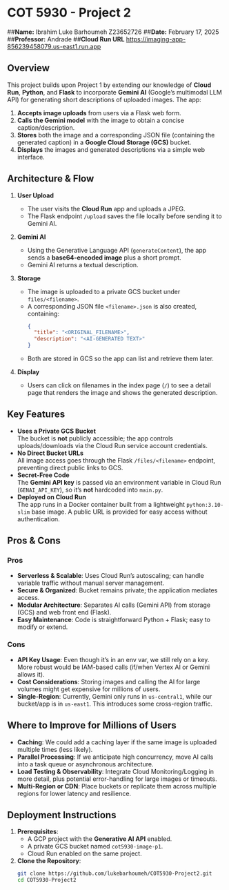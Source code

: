 # COT 5930 - Project 2

##**Name:** Ibrahim Luke Barhoumeh Z23652726
##**Date:** February 17, 2025  
##**Professor:** Andrade
##**Cloud Run URL** https://imaging-app-856239458079.us-east1.run.app


## Overview

This project builds upon Project 1 by extending our knowledge of **Cloud Run**, **Python**, and **Flask** to incorporate **Gemini AI** (Google’s multimodal LLM API) for generating short descriptions of uploaded images. The app:

1. **Accepts image uploads** from users via a Flask web form.
2. **Calls the Gemini model** with the image to obtain a concise caption/description.
3. **Stores** both the image and a corresponding JSON file (containing the generated caption) in a **Google Cloud Storage (GCS)** bucket.
4. **Displays** the images and generated descriptions via a simple web interface.

## Architecture & Flow

1. **User Upload**  
   - The user visits the **Cloud Run** app and uploads a JPEG.  
   - The Flask endpoint `/upload` saves the file locally before sending it to Gemini AI.

2. **Gemini AI**  
   - Using the Generative Language API (`generateContent`), the app sends a **base64-encoded image** plus a short prompt.  
   - Gemini AI returns a textual description.

3. **Storage**  
   - The image is uploaded to a private GCS bucket under `files/<filename>`.
   - A corresponding JSON file `<filename>.json` is also created, containing:
     ```json
     {
       "title": "<ORIGINAL_FILENAME>",
       "description": "<AI-GENERATED TEXT>"
     }
     ```
   - Both are stored in GCS so the app can list and retrieve them later.

4. **Display**  
   - Users can click on filenames in the index page (`/`) to see a detail page that renders the image and shows the generated description.

## Key Features

- **Uses a Private GCS Bucket**  
  The bucket is **not** publicly accessible; the app controls uploads/downloads via the Cloud Run service account credentials.
- **No Direct Bucket URLs**  
  All image access goes through the Flask `/files/<filename>` endpoint, preventing direct public links to GCS.
- **Secret-Free Code**  
  The **Gemini API key** is passed via an environment variable in Cloud Run (`GENAI_API_KEY`), so it’s **not** hardcoded into `main.py`.
- **Deployed on Cloud Run**  
  The app runs in a Docker container built from a lightweight `python:3.10-slim` base image. A public URL is provided for easy access without authentication.

## Pros & Cons

### Pros
- **Serverless & Scalable**: Uses Cloud Run’s autoscaling; can handle variable traffic without manual server management.  
- **Secure & Organized**: Bucket remains private; the application mediates access.  
- **Modular Architecture**: Separates AI calls (Gemini API) from storage (GCS) and web front end (Flask).  
- **Easy Maintenance**: Code is straightforward Python + Flask; easy to modify or extend.

### Cons
- **API Key Usage**: Even though it’s in an env var, we still rely on a key. More robust would be IAM-based calls (if/when Vertex AI or Gemini allows it).  
- **Cost Considerations**: Storing images and calling the AI for large volumes might get expensive for millions of users.  
- **Single-Region**: Currently, Gemini only runs in `us-central1`, while our bucket/app is in `us-east1`. This introduces some cross-region traffic.

## Where to Improve for Millions of Users
- **Caching**: We could add a caching layer if the same image is uploaded multiple times (less likely).  
- **Parallel Processing**: If we anticipate high concurrency, move AI calls into a task queue or asynchronous architecture.  
- **Load Testing & Observability**: Integrate Cloud Monitoring/Logging in more detail, plus potential error-handling for large images or timeouts.  
- **Multi-Region or CDN**: Place buckets or replicate them across multiple regions for lower latency and resilience.

## Deployment Instructions

1. **Prerequisites**:
   - A GCP project with the **Generative AI API** enabled.
   - A private GCS bucket named `cot5930-image-p1`.
   - Cloud Run enabled on the same project.
2. **Clone the Repository**:
   ```bash
   git clone https://github.com/lukebarhoumeh/COT5930-Project2.git
   cd COT5930-Project2
